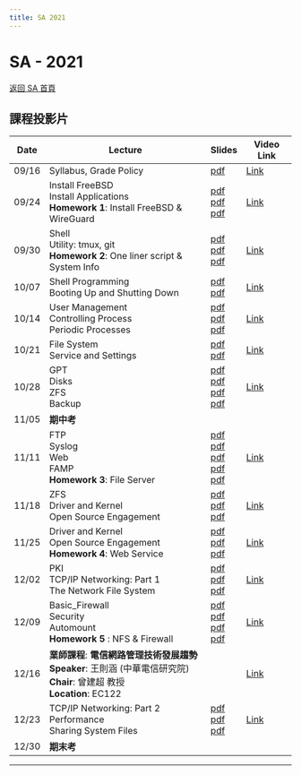 ```yaml
---
title: SA 2021
---
```


# SA - 2021

[返回 SA 首頁](/sa/)

## 課程投影片

| Date | Lecture | Slides | Video Link |
|---|---|---|---|
| 09/16 | Syllabus, Grade Policy | [pdf](slides/00_Syllabus.pdf) | [Link](https://teams.microsoft.com/l/meetup-join/19%3ameeting_NTNhODRjOTMtYjhmYy00MGQxLTgyOWItNTZkOTI4ODVhMDgx%40thread.v2/0?context=%7b%22Tid%22%3a%2280a9abdb-7cef-443c-b040-3f8e75e9232e%22%2c%22Oid%22%3a%2296f7dd50-2d0f-425e-835c-e91485fe70de%22%7d) |
| 09/24 | Install FreeBSD<br>Install Applications<br>**Homework 1**: Install FreeBSD & WireGuard | [pdf](slides/01_Install_FreeBSD.pdf)<br>[pdf](slides/02_Installing_Applications.pdf)<br>[pdf](slides/HW1.pdf) | [Link](https://teams.microsoft.com/l/meetup-join/19%3ameeting_NTNhODRjOTMtYjhmYy00MGQxLTgyOWItNTZkOTI4ODVhMDgx%40thread.v2/0?context=%7b%22Tid%22%3a%2280a9abdb-7cef-443c-b040-3f8e75e9232e%22%2c%22Oid%22%3a%2296f7dd50-2d0f-425e-835c-e91485fe70de%22%7d) |
| 09/30 | Shell<br>Utility: tmux, git<br>**Homework 2**: One liner script & System Info | [pdf](slides/03_Shell.pdf)<br>[pdf](slides/05_Utilities_tmux_git.pdf)<br>[pdf](slides/HW2_20211002.pdf) | [Link](https://teams.microsoft.com/l/meetup-join/19%3AUEr5hGHp9FHZRa5xZNyfOdnIRobq9eHsQTQHuHVTeoQ1%40thread.tacv2/1632983828601?context=%7B%22Tid%22%3A%2280a9abdb-7cef-443c-b040-3f8e75e9232e%22%2C%22Oid%22%3A%22752c6993-c5cc-486f-bc3e-8c27c05e450f%22%2C%22MessageId%22%3A%221632983828601%22%7D) |
| 10/07 | Shell Programming<br>Booting Up and Shutting Down | [pdf](slides/04_ShellProgramming.pdf)<br>[pdf](slides/06_Boot_ShutDown.pdf) | [Link](https://teams.microsoft.com/l/meetup-join/19%3AUEr5hGHp9FHZRa5xZNyfOdnIRobq9eHsQTQHuHVTeoQ1%40thread.tacv2/1632983828601?context=%7B%22Tid%22%3A%2280a9abdb-7cef-443c-b040-3f8e75e9232e%22%2C%22Oid%22%3A%22752c6993-c5cc-486f-bc3e-8c27c05e450f%22%2C%22MessageId%22%3A%221632983828601%22%7D) |
| 10/14 | User Management<br>Controlling Process<br>Periodic Processes | [pdf](slides/07_User_Management.pdf)<br>[pdf](slides/08_Controlling_Process.pdf)<br>[pdf](slides/09_Periodic_Processes.pdf) | [Link](https://teams.microsoft.com/l/meetup-join/19%3AUEr5hGHp9FHZRa5xZNyfOdnIRobq9eHsQTQHuHVTeoQ1%40thread.tacv2/1632983828601?context=%7B%22Tid%22%3A%2280a9abdb-7cef-443c-b040-3f8e75e9232e%22%2C%22Oid%22%3A%22752c6993-c5cc-486f-bc3e-8c27c05e450f%22%2C%22MessageId%22%3A%221632983828601%22%7D) |
| 10/21 | File System<br>Service and Settings | [pdf](slides/10_FileSystem.pdf)<br>[pdf](slides/11_Service_and_Settings.pdf) | [Link](https://meet.google.com/xdo-uxsk-imr) |
| 10/28 | GPT<br>Disks<br>ZFS<br>Backup | [pdf](slides/12_GPT.pdf)<br>[pdf](slides/13_Disks.pdf)<br>[pdf](slides/14_ZFS.pdf)<br>[pdf](slides/15_Backups.pdf) | [Link](https://meet.google.com/xdo-uxsk-imr) |
| 11/05 | **期中考** | | |
| 11/11 | FTP<br>Syslog<br>Web<br>FAMP<br>**Homework 3**: File Server | [pdf](slides/16_FTP_File_Transfer_Protocol.pdf)<br>[pdf](slides/17_Syslog_and_LogRotate.pdf)<br>[pdf](slides/18_Web.pdf)<br>[pdf](slides/19_FAMP.pdf)<br>[pdf](slides/hw3_20211204.pdf) | [Link](https://meet.google.com/xdo-uxsk-imr) |
| 11/18 | ZFS<br>Driver and Kernel<br>Open Source Engagement | [pdf](slides/14_ZFS.pdf)<br>[pdf](slides/20_Driver_and_Kernel.pdf)<br>[pdf](slides/21_Open_Source_Engagement.pdf) | [Link](https://meet.google.com/xdo-uxsk-imr) |
| 11/25 | Driver and Kernel<br>Open Source Engagement<br>**Homework 4**: Web Service | [pdf](slides/20_Driver_and_Kernel.pdf)<br>[pdf](slides/21_Open_Source_Engagement.pdf)<br>[pdf](slides/HW4.pdf) | [Link](https://meet.google.com/xdo-uxsk-imr) |
| 12/02 | PKI<br>TCP/IP Networking: Part 1<br>The Network File System | [pdf](slides/22_PKI.pdf)<br>[pdf](slides/23_TCP_IP.pdf)<br>[pdf](slides/24_NFS.pdf) | [Link](https://meet.google.com/xdo-uxsk-imr) |
| 12/09 | Basic_Firewall<br>Security<br>Automount<br>**Homework 5** : NFS & Firewall | [pdf](slides/25_Basic_Firewall.pdf)<br>[pdf](slides/26_Security.pdf)<br>[pdf](slides/27_Automount.pdf)<br>[pdf](slides/HW5.pdf) | [Link](https://meet.google.com/xdo-uxsk-imr) |
| 12/16 | **業師課程**: **電信網路管理技術發展趨勢**<br>**Speaker**: 王則涵 (中華電信研究院)<br>**Chair**: 曾建超 教授<br>**Location**: EC122 | | [Link](https://meet.google.com/xdo-uxsk-imr) |
| 12/23 | TCP/IP Networking: Part 2<br>Performance<br>Sharing System Files | [pdf](slides/23_TCP_IP.pdf)<br>[pdf](slides/28_Performance.pdf)<br>[pdf](slides/29_NIS.pdf) | [Link](https://meet.google.com/xdo-uxsk-imr) |
| 12/30 | **期末考** | | |

---
